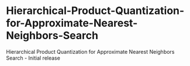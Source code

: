 # Hierarchical-Product-Quantization-for-Approximate-Nearest-Neighbors-Search
Hierarchical Product Quantization for Approximate Nearest Neighbors Search - Initial release
